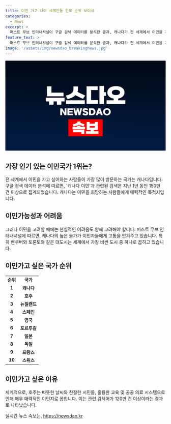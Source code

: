 ```yaml
---
title: 이민 가고 나라 세계인들 한국 순위 보이네
categories:
  - News
excerpt: >
  퍼스트 무브 인터내셔널이 구글 검색 데이터를 분석한 결과, 캐나다가 전 세계에서 이민을 가고 싶어하는 사람들의 가장 큰 관심을 끌고 있다고 밝혀졌다. 그러나 실제로 캐나다로의 이민은 높은 물가로 고통받을 수 있다는 것이 지적되고 있다. 이에 이어 호주, 뉴질랜드, 스페인, 영국, 포르투갈, 일본, 독일, 프랑스, 스위스 등이 순위에 이름을 올렸으며, 미국은 생활비와 이민 정서로 인해 10위 밖으로 밀리고 있다. 한국과 북유럽 국가들은 순위에 이름을 올리지 못했다.
feature_text: >
  퍼스트 무브 인터내셔널이 구글 검색 데이터를 분석한 결과, 캐나다가 전 세계에서 이민을 가고 싶어하는 사람들의 가장 큰 관심을 끌고 있다고 밝혀졌다. 그러나 실제로 캐나다로의 이민은 높은 물가로 고통받을 수 있다는 것이 지적되고 있다. 이에 이어 호주, 뉴질랜드, 스페인, 영국, 포르투갈, 일본, 독일, 프랑스, 스위스 등이 순위에 이름을 올렸으며, 미국은 생활비와 이민 정서로 인해 10위 밖으로 밀리고 있다. 한국과 북유럽 국가들은 순위에 이름을 올리지 못했다.
image: '/assets/img/newsdao_breakingnews.jpg'
---
```


<p><img src="/assets/img/newsdao_breakingnews.jpg" alt="cryptoinkorea 속보" /></p>

<h2 data-ke-size="size26">가장 인기 있는 이민국가 1위는?</h2>

<p data-ke-size="size16">전 세계에서 이민을 가고 싶어하는 사람들이 가장 많이 방문하는 국가는 캐나다입니다. 구글 검색 데이터 분석에 따르면, '캐나다 이민'과 관련된 검색은 지난 1년 동안 150만 건 이상으로 집계되었습니다. 캐나다는 이민을 희망하는 사람들에게 매력적인 목적지입니다.</p>

<h2 data-ke-size="size26">이민가능성과 어려움</h2>

<p data-ke-size="size16">그러나 이민을 고려할 때에는 현실적인 어려움도 함께 고려해야 합니다. 퍼스트 무브 인터내셔널에 따르면, 캐나다의 높은 물가가 이민자들에게 고통을 안겨주고 있습니다. 특히 밴쿠버와 토론토와 같은 대도시는 세계에서 가장 비싼 도시 중 하나로 꼽히고 있습니다.</p>

<h2 data-ke-size="size26">이민가고 싶은 국가 순위</h2>

<table>
    <tr>
        <td style="text-align: center; height: 17px;"><b>순위</b></td>
        <td style="text-align: center; height: 17px;"><b>국가</b></td>
    </tr>
    <tr>
        <td style="text-align: center; height: 17px;"><b>1</b></td>
        <td style="text-align: center; height: 17px;"><b>캐나다</b></td>
    </tr>
    <tr>
        <td style="text-align: center; height: 17px;"><b>2</b></td>
        <td style="text-align: center; height: 17px;"><b>호주</b></td>
    </tr>
    <tr>
        <td style="text-align: center; height: 17px;"><b>3</b></td>
        <td style="text-align: center; height: 17px;"><b>뉴질랜드</b></td>
    </tr>
    <tr>
        <td style="text-align: center; height: 17px;"><b>4</b></td>
        <td style="text-align: center; height: 17px;"><b>스페인</b></td>
    </tr>
    <tr>
        <td style="text-align: center; height: 17px;"><b>5</b></td>
        <td style="text-align: center; height: 17px;"><b>영국</b></td>
    </tr>
    <tr>
        <td style="text-align: center; height: 17px;"><b>6</b></td>
        <td style="text-align: center; height: 17px;"><b>포르투갈</b></td>
    </tr>
    <tr>
        <td style="text-align: center; height: 17px;"><b>7</b></td>
        <td style="text-align: center; height: 17px;"><b>일본</b></td>
    </tr>
    <tr>
        <td style="text-align: center; height: 17px;"><b>8</b></td>
        <td style="text-align: center; height: 17px;"><b>독일</b></td>
    </tr>
    <tr>
        <td style="text-align: center; height: 17px;"><b>9</b></td>
        <td style="text-align: center; height: 17px;"><b>프랑스</b></td>
    </tr>
    <tr>
        <td style="text-align: center; height: 17px;"><b>10</b></td>
        <td style="text-align: center; height: 17px;"><b>스위스</b></td>
    </tr>
</table>

<p data-ke-size="size16"></p>

<h2 data-ke-size="size26">이민가고 싶은 이유</h2>

<p data-ke-size="size16">세계적으로, 호주는 따뜻한 날씨와 친절한 시민들, 훌륭한 교육 및 공공 의료 시스템으로 인해 매우 매력적인 이민지로 꼽힙니다. 이는 관련 검색어가 120만 건 이상이라는 결과로 나타났습니다.</p>
실시간 뉴스 속보는, <a href="https://newsdao.kr" rel="dofollow">https://newsdao.kr</a>


